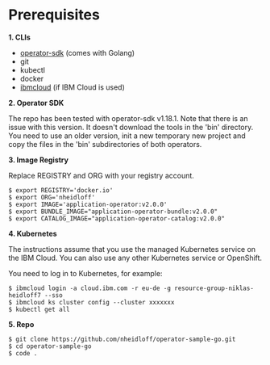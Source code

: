 # Prerequisites

**1. CLIs**

* [operator-sdk](https://sdk.operatorframework.io/docs/installation/) (comes with Golang)
* git
* kubectl
* docker
* [ibmcloud](https://cloud.ibm.com/docs/cli?topic=cli-install-ibmcloud-cli) (if IBM Cloud is used)

**2. Operator SDK**

The repo has been tested with operator-sdk v1.18.1. Note that there is an issue with this version. It doesn't download the tools in the 'bin' directory. You need to use an older version, init a new temporary new project and copy the files in the 'bin' subdirectories of both operators.

**3. Image Registry**

Replace REGISTRY and ORG with your registry account.

```
$ export REGISTRY='docker.io'
$ export ORG='nheidloff'
$ export IMAGE='application-operator:v2.0.0'
$ export BUNDLE_IMAGE="application-operator-bundle:v2.0.0"
$ export CATALOG_IMAGE="application-operator-catalog:v2.0.0"
```

**4. Kubernetes**

The instructions assume that you use the managed Kubernetes service on the IBM Cloud. You can also use any other Kubernetes service or OpenShift.

You need to log in to Kubernetes, for example:

```
$ ibmcloud login -a cloud.ibm.com -r eu-de -g resource-group-niklas-heidloff7 --sso
$ ibmcloud ks cluster config --cluster xxxxxxx
$ kubectl get all
```

**5. Repo**

```
$ git clone https://github.com/nheidloff/operator-sample-go.git
$ cd operator-sample-go
$ code .
```
